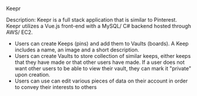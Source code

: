 Keepr

Description:
Keepr is a full stack application that is similar to Pinterest. Keepr utilizes a Vue.js front-end with a MySQL/ C# backend hosted through AWS/ EC2.

- Users can create Keeps (pins) and add them to Vaults (boards). A Keep includes a name, an image and a short description.
- Users can create Vaults to store collection of similar keeps, either keeps that they have made or that other users have made. If a user does not want other users to be able to view
their vault, they can mark it "private" upon creation.
- Users can use can edit various pieces of data on their account in order to convey their interests to others
